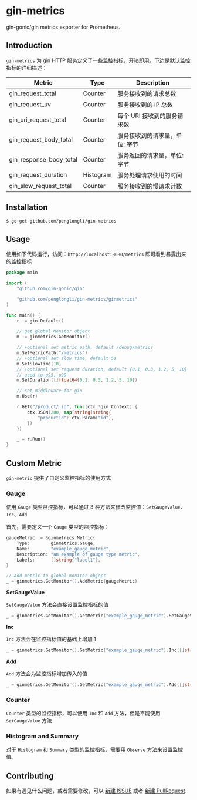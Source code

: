 # gin-metrics
gin-gonic/gin metrics exporter for Prometheus.


## Introduction

`gin-metrics` 为 gin HTTP 服务定义了一些监控指标，开箱即用。下边是默认监控指标的详细描述：  


| Metric                  | Type      | Description                                         |
| ----------------------- | --------- | --------------------------------------------------- |
| gin_request_total       | Counter   | 服务接收到的请求总数                |
| gin_request_uv          | Counter   | 服务接收到的 IP 总数                     |
| gin_uri_request_total   | Counter   | 每个 URI 接收到的服务请求数 |
| gin_request_body_total  | Counter   | 服务接收到的请求量，单位: 字节   |
| gin_response_body_total | Counter   | 服务返回的请求量，单位: 字节      |
| gin_request_duration    | Histogram | 服务处理请求使用的时间         |
| gin_slow_request_total  | Counter   | 服务接收到的慢请求计数     |


## Installation

```bash
$ go get github.com/penglongli/gin-metrics
```

## Usage

使用如下代码运行，访问：`http://localhost:8080/metrics` 即可看到暴露出来的监控指标

```go
package main

import (
	"github.com/gin-gonic/gin"

	"github.com/penglongli/gin-metrics/ginmetrics"
)

func main() {
	r := gin.Default()

	// get global Monitor object
	m := ginmetrics.GetMonitor()

	// +optional set metric path, default /debug/metrics
	m.SetMetricPath("/metrics")
	// +optional set slow time, default 5s
	m.SetSlowTime(10)
	// +optional set request duration, default {0.1, 0.3, 1.2, 5, 10}
	// used to p95, p99
	m.SetDuration([]float64{0.1, 0.3, 1.2, 5, 10})

	// set middleware for gin
	m.Use(r)

	r.GET("/product/:id", func(ctx *gin.Context) {
		ctx.JSON(200, map[string]string{
			"productId": ctx.Param("id"),
		})
	})

	_ = r.Run()
}
```

## Custom Metric

`gin-metric` 提供了自定义监控指标的使用方式

### Gauge

使用 `Gauge` 类型监控指标，可以通过 3 种方法来修改监控值：`SetGaugeValue`、`Inc`、`Add`

首先，需要定义一个 `Gauge` 类型的监控指标：

```go
gaugeMetric := &ginmetrics.Metric{
    Type:        ginmetrics.Gauge,
    Name:        "example_gauge_metric",
    Description: "an example of gauge type metric",
    Labels:      []string{"label1"},
}

// Add metric to global monitor object
_ = ginmetrics.GetMonitor().AddMetric(gaugeMetric)
```

**SetGaugeValue** 

`SetGaugeValue` 方法会直接设置监控指标的值

```go
_ = ginmetrics.GetMonitor().GetMetric("example_gauge_metric").SetGaugeValue([]string{"label_value1"}, 0.1)
```

**Inc**

`Inc` 方法会在监控指标值的基础上增加 1

```go
_ = ginmetrics.GetMonitor().GetMetric("example_gauge_metric").Inc([]string{"label_value1"})
```

**Add**

`Add` 方法会为监控指标增加传入的值

```go
_ = ginmetrics.GetMonitor().GetMetric("example_gauge_metric").Add([]string{"label_value1"}, 0.2)
```

### Counter

`Counter` 类型的监控指标，可以使用 `Inc` 和 `Add` 方法，但是不能使用 `SetGaugeValue` 方法


### Histogram and Summary

对于 `Histogram` 和 `Summary` 类型的监控指标，需要用 `Observe` 方法来设置监控值。

## Contributing

如果有遇见什么问题，或者需要修改，可以  [新建 ISSUE](https://github.com/penglongli/gin-metrics/issues/new) 
或者 [新建 PullRequest](https://github.com/penglongli/gin-metrics/pulls). 


